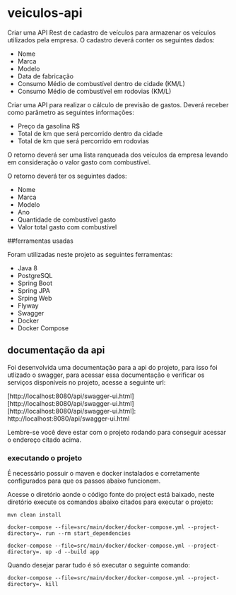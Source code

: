 # veiculos-api

Criar uma API Rest de cadastro de veículos para armazenar os veículos utilizados pela
empresa. O cadastro deverá conter os seguintes dados:
- Nome
- Marca
- Modelo
- Data de fabricação
- Consumo Médio de combustível dentro de cidade (KM/L)
- Consumo Médio de combustível em rodovias (KM/L)

Criar uma API para realizar o cálculo de previsão de gastos.
Deverá receber como parâmetro as seguintes informações:

- Preço da gasolina R$
- Total de km que será percorrido dentro da cidade
- Total de km que será percorrido em rodovias

O retorno deverá ser uma lista ranqueada dos veículos da empresa levando em
consideração o valor gasto com combustível.

O retorno deverá ter os seguintes dados:

- Nome
- Marca
- Modelo
- Ano
- Quantidade de combustível gasto
- Valor total gasto com combustível

##ferramentas usadas

Foram utilizadas neste projeto as seguintes ferramentas:

- Java 8
- PostgreSQL
- Spring Boot
- Spring JPA
- Srping Web
- Flyway
- Swagger
- Docker
- Docker Compose

## documentação da api

Foi desenvolvida uma documentação para a api do projeto, para isso foi utlizado o swagger, para acessar essa documentação e verificar os serviços disponíveis no projeto, acesse a seguinte url:

[http://localhost:8080/api/swagger-ui.html][http://localhost:8080/api/swagger-ui.html]
[http://localhost:8080/api/swagger-ui.html]: http://localhost:8080/api/swagger-ui.html

Lembre-se você deve estar com o projeto rodando para conseguir acessar o endereço citado acima.

### executando o projeto

É necessário possuir o maven e docker instalados e corretamente configurados para que os passos abaixo funcionem.

Acesse o diretório aonde o código fonte do project está baixado, neste diretório execute os comandos abaixo citados para executar o projeto:

```
mvn clean install

docker-compose --file=src/main/docker/docker-compose.yml --project-directory=. run --rm start_dependencies

docker-compose --file=src/main/docker/docker-compose.yml --project-directory=. up -d --build app
```

Quando desejar parar tudo é só executar o seguinte comando:

```
docker-compose --file=src/main/docker/docker-compose.yml --project-directory=. kill
```